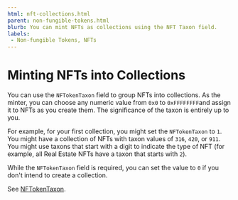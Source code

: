 ```yaml
---
html: nft-collections.html
parent: non-fungible-tokens.html
blurb: You can mint NFTs as collections using the NFT Taxon field.
labels:
 - Non-fungible Tokens, NFTs
---
```

# Minting NFTs into Collections

You can use the `NFTokenTaxon` field to group NFTs into collections. As the minter, you can choose any numeric value from `0x0` to `0xFFFFFFFF`and assign it to NFTs as you create them. The significance of the taxon is entirely up to you.

For example, for your first collection, you might set the `NFTokenTaxon` to `1`. You might have a collection of NFTs with taxon values of `316`, `420`, or `911`. You might use taxons that start with a digit to indicate the type of NFT (for example, all Real Estate NFTs have a taxon that starts with `2`).

While the `NFTokenTaxon` field is required, you can set the value to `0` if you don't intend to create a collection.

See [NFTokenTaxon](nftoken.html#nftokentaxon).

